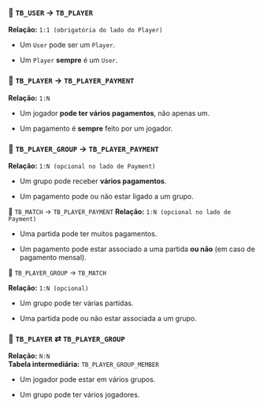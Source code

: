 ### 🔹 `TB_USER` → `TB_PLAYER`

**Relação:** `1:1 (obrigatória do lado do Player)`

- Um `User` pode ser um `Player`.
    
- Um `Player` **sempre** é um `User`.

### 🔹 `TB_PLAYER` → `TB_PLAYER_PAYMENT`

**Relação:** `1:N`

- Um jogador **pode ter vários pagamentos**, não apenas um.
    
- Um pagamento é **sempre** feito por um jogador.

### 🔹 `TB_PLAYER_GROUP` → `TB_PLAYER_PAYMENT`

**Relação:** `1:N (opcional no lado de Payment)`

- Um grupo pode receber **vários pagamentos**.
    
- Um pagamento pode ou não estar ligado a um grupo.

🔹 `TB_MATCH` → `TB_PLAYER_PAYMENT`
**Relação:** `1:N (opcional no lado de Payment)`

- Uma partida pode ter muitos pagamentos.
    
- Um pagamento pode estar associado a uma partida **ou não** (em caso de pagamento mensal).

🔹 `TB_PLAYER_GROUP` → `TB_MATCH`

**Relação:** `1:N (opcional)`

- Um grupo pode ter várias partidas.
    
- Uma partida pode ou não estar associada a um grupo.

### 🔹 `TB_PLAYER` ⇄ `TB_PLAYER_GROUP`

**Relação:** `N:N`  
**Tabela intermediária:** `TB_PLAYER_GROUP_MEMBER`

- Um jogador pode estar em vários grupos.
    
- Um grupo pode ter vários jogadores.